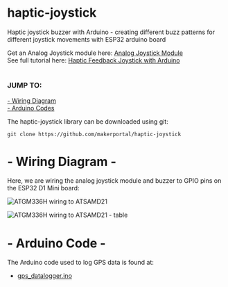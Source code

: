 # haptic-joystick
Haptic joystick buzzer with Arduino - creating different buzz patterns for different joystick movements with ESP32 arduino board

Get an Analog Joystick module here: [Analog Joystick Module](https://makersportal.com/shop/mini-gps-module-atgm336h-antenna) <br>
See full tutorial here: [Haptic Feedback Joystick with Arduino](https://makersportal.com/blog/haptic-feedback-joystick-with-arduino) <br>

# 
### JUMP TO:
<a href="#wiring">- Wiring Diagram</a><br>
<a href="#arduino">- Arduino Codes</a><br>

The haptic-joystick library can be downloaded using git:

    git clone https://github.com/makerportal/haptic-joystick

<a id="wiring"></a>
# - Wiring Diagram -
Here, we are wiring the analog joystick module and buzzer to GPIO pins on the ESP32 D1 Mini board:

![ATGM336H wiring to ATSAMD21](/images/atgm336h_datalogger_wiring.jpg)

![ATGM336H wiring to ATSAMD21 - table](/images/atgm336h_datalogger_wiring_table.jpg)

<a id="arduino"></a>
# - Arduino Code -
The Arduino code used to log GPS data is found at:

- [gps_datalogger.ino](/arduino/gps_datalogger.ino)
